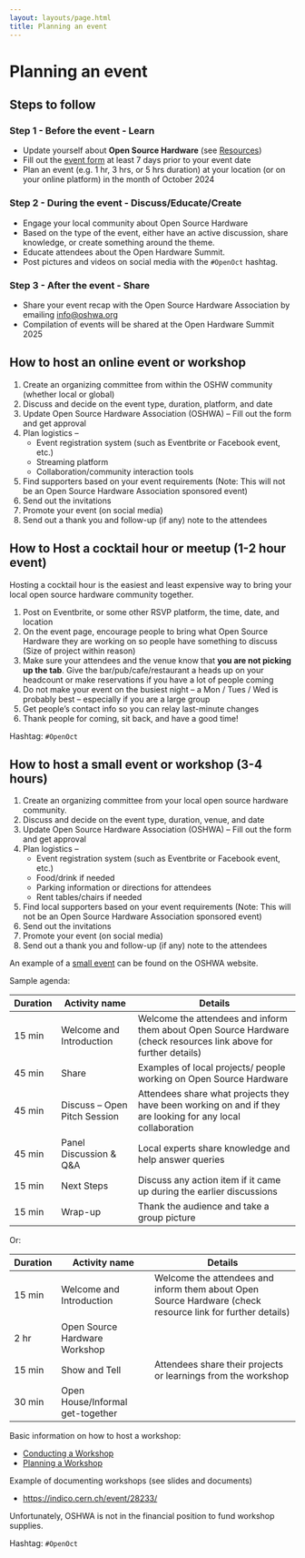 ```yaml
---
layout: layouts/page.html
title: Planning an event
---
```


# Planning an event

## Steps to follow

### Step 1 - Before the event - Learn

* Update yourself about **Open Source Hardware** (see [Resources])
* Fill out the [event form] at least 7 days prior to your event date
* Plan an event (e.g. 1 hr, 3 hrs, or 5 hrs duration) at your location (or on your online platform) in the month of October 2024

[resources]: /resources
[event form]: https://docs.google.com/forms/d/e/1FAIpQLScfwkHYgXT7I9uq_K3diAAWxzY3rzjFHEENVvtjFQYGmcK6sw/viewform


### Step 2 - During the event - Discuss/Educate/Create

* Engage your local community about Open Source Hardware
* Based on the type of the event, either have an active discussion, share knowledge, or create something around the theme.
* Educate attendees about the Open Hardware Summit.
* Post pictures and videos on social media with the `#OpenOct` hashtag.


### Step 3 - After the event - Share

* Share your event recap with the Open Source Hardware Association by emailing info@oshwa.org
* Compilation of events will be shared at the Open Hardware Summit 2025


## How to host an online event or workshop

1. Create an organizing committee from within the OSHW community (whether local or global)
1. Discuss and decide on the event type, duration, platform, and date
1. Update Open Source Hardware Association (OSHWA) – Fill out the form and get approval
1. Plan logistics –
    * Event registration system (such as Eventbrite or Facebook event, etc.)
    * Streaming platform
    * Collaboration/community interaction tools
1. Find supporters based on your event requirements (Note: This will not be an Open Source Hardware Association sponsored event)
1. Send out the invitations
1. Promote your event (on social media)
1. Send out a thank you and follow-up (if any) note to the attendees


## How to Host a cocktail hour or meetup (1-2 hour event)

Hosting a cocktail hour is the easiest and least expensive way to bring your local open source hardware community together.

1. Post on Eventbrite, or some other RSVP platform, the time, date, and location
1. On the event page, encourage people to bring what Open Source Hardware they are working on so people have something to discuss (Size of project within reason)
1. Make sure your attendees and the venue know that **you are not picking up the tab**.  Give the bar/pub/cafe/restaurant a heads up on your headcount or make reservations if you have a lot of people coming
1. Do not make your event on the busiest night – a Mon / Tues / Wed is probably best – especially if you are a large group
1. Get people’s contact info so you can relay last-minute changes
1. Thank people for coming, sit back, and have a good time!

Hashtag: `#OpenOct`

## How to host a small event or workshop (3-4 hours)

1. Create an organizing committee from your local open source hardware community.
1. Discuss and decide on the event type, duration, venue, and date
1. Update Open Source Hardware Association (OSHWA) – Fill out the form and get approval
1. Plan logistics –
    * Event registration system (such as Eventbrite or Facebook event, etc.)
    * Food/drink if needed
    * Parking information or directions for attendees
    * Rent tables/chairs if needed
1. Find local supporters based on your event requirements (Note: This will not be an Open Source Hardware Association sponsored event)
1. Send out the invitations
1. Promote your event (on social media)
1. Send out a thank you and follow-up (if any) note to the attendees

An example of a [small event][example event] can be found on the OSHWA website.

Sample agenda:

Duration | Activity name | Details
---------|---------------|--------
15 min | Welcome and Introduction | Welcome the attendees and inform them about Open Source Hardware (check resources link above for further details)
45 min | Share | Examples of local projects/ people working on Open Source Hardware
45 min | Discuss – Open Pitch Session | Attendees share what projects they have been working on and if they are looking for any local collaboration
45 min | Panel Discussion & Q&A | Local experts share knowledge and help answer queries
15 min | Next Steps | Discuss any action item if it came up during the earlier discussions
15 min | Wrap-up | Thank the audience and take a group picture

Or:

Duration | Activity name | Details
---------|---------------|--------
15 min | Welcome and Introduction | Welcome the attendees and inform them about Open Source Hardware (check resource link for further details)
2 hr | Open Source Hardware Workshop |
15 min | Show and Tell | Attendees share their projects or learnings from the workshop
30 min | Open House/Informal get-together |

[example event]: https://www.oshwa.org/2014/04/30/how-to-host-a-symposium-with-your-congressperson/

Basic information on how to host a workshop:

* [Conducting a Workshop](https://ctb.ku.edu/en/table-of-contents/structure/training-and-technical-assistance/workshops/main)
* [Planning a Workshop](https://www.mindtools.com/pages/article/PlanningAWorkshop.htm)

Example of documenting workshops (see slides and documents)

* https://indico.cern.ch/event/28233/

Unfortunately, OSHWA is not in the financial position to fund workshop supplies.

Hashtag: `#OpenOct`
